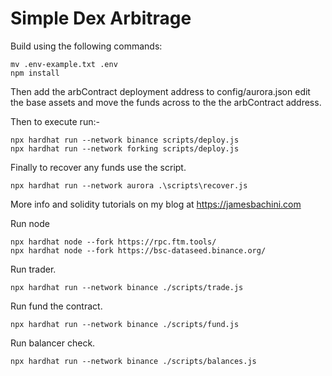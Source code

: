 # Simple Dex Arbitrage


Build using the following commands:

```shell
mv .env-example.txt .env
npm install
```

Then add the arbContract deployment address to config/aurora.json edit the base assets and move the funds across to the the arbContract address.

Then to execute run:-

```shell
npx hardhat run --network binance scripts/deploy.js
npx hardhat run --network forking scripts/deploy.js
```

Finally to recover any funds use the script.

```shell
npx hardhat run --network aurora .\scripts\recover.js
```

More info and solidity tutorials on my blog at https://jamesbachini.com


Run node
```shell
npx hardhat node --fork https://rpc.ftm.tools/
npx hardhat node --fork https://bsc-dataseed.binance.org/
```

Run trader.

```shell
npx hardhat run --network binance ./scripts/trade.js
```


Run fund the contract.

```shell
npx hardhat run --network binance ./scripts/fund.js
```

Run balancer check.

```shell
npx hardhat run --network binance ./scripts/balances.js 
```
